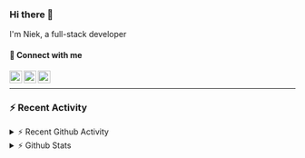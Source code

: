 ### Hi there 👋
I'm Niek, a full-stack developer

#### 📩 Connect with me

[<img align="left" alt="codeSTACKr | Twitter" width="22px" src="https://cdn.jsdelivr.net/npm/simple-icons@v3/icons/twitter.svg" />][twitter]
[<img align="left" alt="codeSTACKr | LinkedIn" width="22px" src="https://cdn.jsdelivr.net/npm/simple-icons@v3/icons/linkedin.svg" />][linkedin]
[<img align="left" alt="codeSTACKr | Instagram" width="22px" src="https://cdn.jsdelivr.net/npm/simple-icons@v3/icons/instagram.svg" />][instagram]

<br/>

---
### :zap: Recent Activity


<details>
    <summary>⚡ Recent Github Activity</summary>

<!--START_SECTION:activity-->
1. 🗣 Commented on [#335](https://github.com/DigitalExcellence/dex-frontend/issues/335) in [DigitalExcellence/dex-frontend](https://github.com/DigitalExcellence/dex-frontend)
2. 💪 Opened PR [#335](https://github.com/DigitalExcellence/dex-frontend/pull/335) in [DigitalExcellence/dex-frontend](https://github.com/DigitalExcellence/dex-frontend)
3. ❗️ Opened issue [#334](https://github.com/DigitalExcellence/dex-frontend/issues/334) in [DigitalExcellence/dex-frontend](https://github.com/DigitalExcellence/dex-frontend)
4. ❗️ Opened issue [#332](https://github.com/DigitalExcellence/dex-frontend/issues/332) in [DigitalExcellence/dex-frontend](https://github.com/DigitalExcellence/dex-frontend)
5. 💪 Opened PR [#315](https://github.com/DigitalExcellence/dex-frontend/pull/315) in [DigitalExcellence/dex-frontend](https://github.com/DigitalExcellence/dex-frontend)
<!--END_SECTION:activity-->
</details>
<details>
  <summary>⚡ Github Stats</summary>

  <img align="left" alt="codeSTACKr's Github Stats" src="https://github-readme-stats.codestackr.vercel.app/api?username=niekvandam&show_icons=true&hide_border=true" />

</details>


[twitter]: https://twitter.com/overclockedc
[instagram]: https://instagram.com/niekvandamn  
[linkedin]: https://www.linkedin.com/in/niek-van-dam-514711131/
